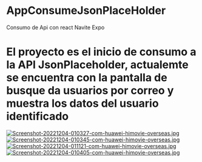 # AppConsumeJsonPlaceHolder
Consumo de Api con react Navite Expo

# El proyecto es el inicio de consumo a la API JsonPlaceholder, actualemte se encuentra con la pantalla de busque da usuarios por correo y muestra los datos del usuario identificado

[![Screenshot-20221204-010327-com-huawei-himovie-overseas.jpg](https://i.postimg.cc/fWxSM5HV/Screenshot-20221204-010327-com-huawei-himovie-overseas.jpg)](https://postimg.cc/Z055cPzm)
[![Screenshot-20221204-010345-com-huawei-himovie-overseas.jpg](https://i.postimg.cc/4Ns7ytMB/Screenshot-20221204-010345-com-huawei-himovie-overseas.jpg)](https://postimg.cc/CdrL6Zwq)
[![Screenshot-20221204-011121-com-huawei-himovie-overseas.jpg](https://i.postimg.cc/j51cKcvg/Screenshot-20221204-011121-com-huawei-himovie-overseas.jpg)](https://postimg.cc/Q9p1Jp21)
[![Screenshot-20221204-010405-com-huawei-himovie-overseas.jpg](https://i.postimg.cc/qMwt3qH0/Screenshot-20221204-010405-com-huawei-himovie-overseas.jpg)](https://postimg.cc/JGy4w1hd)
